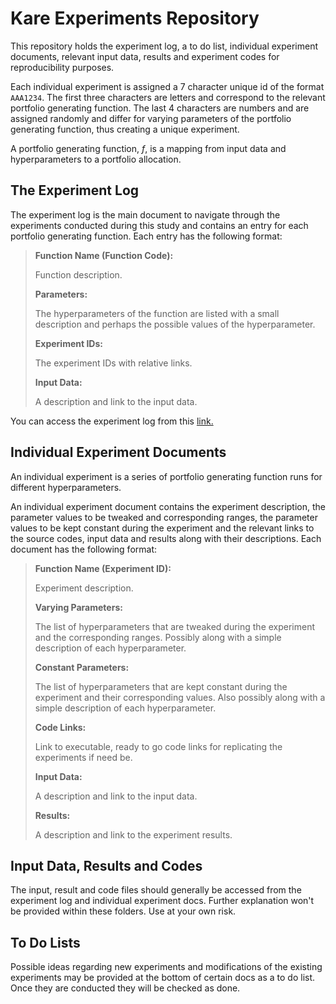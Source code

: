 # Kare Experiments Repository

This repository holds the experiment log, a to do list, individual experiment documents, relevant input data, results and experiment codes for reproducibility purposes.

Each individual experiment is assigned a 7 character unique id of the format `AAA1234`. The first three characters are letters and correspond to the relevant portfolio generating function. The last 4 characters are numbers and are assigned randomly and differ for varying parameters of the portfolio generating function, thus creating a unique experiment. 

A portfolio generating function, *f*, is a mapping from input data and hyperparameters to a portfolio allocation. 

## The Experiment Log

The experiment log is the main document to navigate through the experiments conducted during this study and contains an entry for each portfolio generating function. Each entry has the following format:

>**Function Name (Function Code):**
>
>Function description.
>
>**Parameters:**
>
>The hyperparameters of the function are listed with a small description and perhaps the possible values of the hyperparameter. 
>
>**Experiment IDs:**
>
>The experiment IDs with relative links.
>
>**Input Data:**
>
>A description and link to the input data.

You can access the experiment log from this [link.](https://github.com/ahmetumutdurmus/kareexperiments/blob/master/docs/src/The%20Experiment%20Log.md)
## Individual Experiment Documents

An individual experiment is a series of portfolio generating function runs for different hyperparameters. 

An individual experiment document contains the experiment description, the parameter values to be tweaked and corresponding ranges, the parameter values to be kept constant during the experiment and the relevant links to the source codes, input data and results along with their descriptions. Each document has the following format:

>**Function Name (Experiment ID):**
>
>Experiment description.
>
>**Varying Parameters:**
>
>The list of hyperparameters that are tweaked during the experiment and the corresponding ranges. Possibly along with a simple description of each hyperparameter.
>
>**Constant Parameters:**
>
>The list of hyperparameters that are kept constant during the experiment and their corresponding values. Also possibly along with a simple description of each hyperparameter.
>
>**Code Links:**
>
>Link to executable, ready to go code links for replicating the experiments if need be.
>
>**Input Data:**
>
>A description and link to the input data.
>
>**Results:**
>
>A description and link to the experiment results.

## Input Data, Results and Codes

The input, result and code files should generally be accessed from the experiment log and individual experiment docs. Further explanation won't be provided within these folders. Use at your own risk. 

## To Do Lists

Possible ideas regarding new experiments and modifications of the existing experiments may be provided at the bottom of certain docs as a to do list. Once they are conducted they will be checked as done. 
